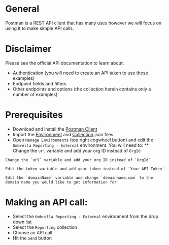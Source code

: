 # General
Postman is a REST API client that has many uses however we will focus on using it to make simple API calls.

# Disclaimer
Please see the official API documentation to learn about:
* Authentication (you will need to create an API taken to use these examples)
* Endpoint fields and filters
* Other endpoints and options (the collection herein contains only a number of examples)

# Prerequisites
* Download and install the [Postman Client](https://www.getpostman.com/apps)
* Import the [Environment](https://github.com/CiscoDevNet/cloud-security/blob/master/Umbrella/PostmanExamples/ReportingAPI/Umbrella%20Reporting%20-%20External.postman_environment.json) and [Collection](https://github.com/CiscoDevNet/cloud-security/blob/master/Umbrella/PostmanExamples/ReportingAPI/Umbrella%20Reporting%20-%20External.postman_collection.json) json files
* Open `Manage Environments` (top right cogwheel button) and edit the `Umbrella Reporting - External` environment. You will need to:
** Change the `url` variable and add your org ID instead of `OrgId`

```
Change the `url` variable and add your org ID instead of `OrgId`
```

```
Edit the token variable and add your token instead of `Your API Token`
```

```
Edit the `domainName` variable and change `domainname.com` to the domain name you would like to get information for
```

# Making an API call:
* Select the `Umbrella Reporting - External` environment from the drop down list
* Select the `Reporting` collection
* Choose an API call
* Hit the `Send` button
